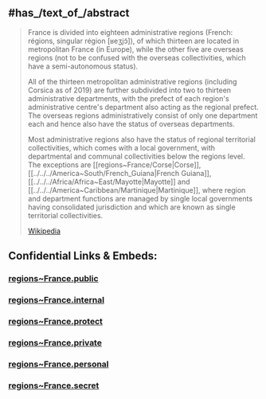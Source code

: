
## #has_/text_of_/abstract 

> France is divided into eighteen administrative regions 
> (French: régions, singular région [ʁeʒjɔ̃]), 
> of which thirteen are located in metropolitan France (in Europe), 
> while the other five are overseas regions 
> (not to be confused with the overseas collectivities, 
> which have a semi-autonomous status).
>
> All of the thirteen metropolitan administrative regions (including Corsica as of 2019) 
> are further subdivided into two to thirteen administrative departments, 
> with the prefect of each region's administrative centre's department 
> also acting as the regional prefect. 
> The overseas regions administratively consist of only one department each 
> and hence also have the status of overseas departments.
>
> Most administrative regions also have the status of regional territorial collectivities, 
> which comes with a local government, 
> with departmental and communal collectivities below the regions level. 
> The exceptions are [[regions~France/Corse|Corse]], [[../../../America~South/French_Guiana|French Guiana]], [[../../../Africa/Africa~East/Mayotte|Mayotte]] and [[../../../America~Caribbean/Martinique|Martinique]], 
> where region and department functions are managed by single local governments 
> having consolidated jurisdiction and which are known as single territorial collectivities.
>
> [Wikipedia](https://en.wikipedia.org/wiki/Regions%20of%20France)




## Confidential Links & Embeds: 

### [regions~France.public](/_public/\Earth\Continent\Europe\Europe~West\Franceregions~France.public.md) 

### [regions~France.internal](/_internal/\Earth\Continent\Europe\Europe~West\Franceregions~France.internal.md) 

### [regions~France.protect](/_protect/\Earth\Continent\Europe\Europe~West\Franceregions~France.protect.md) 

### [regions~France.private](/_private/\Earth\Continent\Europe\Europe~West\Franceregions~France.private.md) 

### [regions~France.personal](/_personal/\Earth\Continent\Europe\Europe~West\Franceregions~France.personal.md) 

### [regions~France.secret](/_secret/\Earth\Continent\Europe\Europe~West\Franceregions~France.secret.md)

